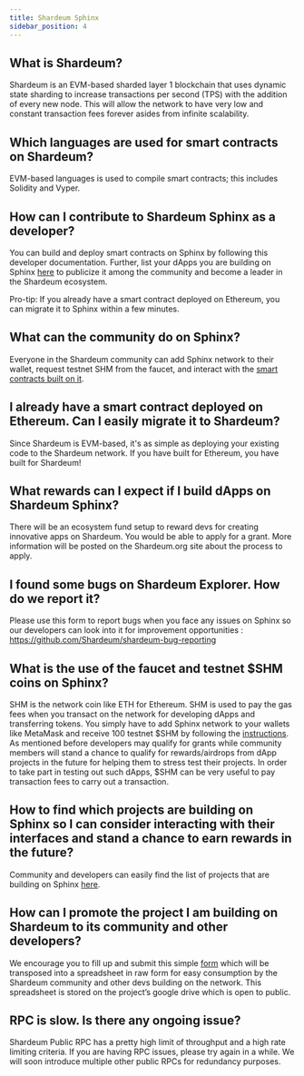 ```yaml
---
title: Shardeum Sphinx
sidebar_position: 4
---
```


## What is Shardeum?

Shardeum is an EVM-based sharded layer 1 blockchain that uses dynamic state sharding to increase transactions per second (TPS) with the addition of every new node. This will allow the network to have very low and constant transaction fees forever asides from infinite scalability.

## Which languages are used for smart contracts on Shardeum?

EVM-based languages is used to compile smart contracts; this includes Solidity and Vyper.

## How can I contribute to Shardeum Sphinx as a developer?

You can build and deploy smart contracts on Sphinx by following this developer documentation. Further, list your dApps you are building on Sphinx [here](https://forms.gle/BFLXtLn9Urq9KH998) to publicize it among the community and become a leader in the Shardeum ecosystem.

Pro-tip: If you already have a smart contract deployed on Ethereum, you can migrate it to Sphinx within a few minutes.

## What can the community do on Sphinx?

Everyone in the Shardeum community can add Sphinx network to their wallet, request testnet SHM from the faucet, and interact with the [smart contracts built on it](https://shardeum.org/ecosystem/). 

## I already have a smart contract deployed on Ethereum. Can I easily migrate it to Shardeum?

Since Shardeum is EVM-based, it's as simple as deploying your existing code to the Shardeum network. If you have built for Ethereum, you have built for Shardeum!

## What rewards can I expect if I build dApps on Shardeum Sphinx?

There will be an ecosystem fund setup to reward devs for creating innovative apps on Shardeum. You would be able to apply for a grant. More information will be posted on the Shardeum.org site about the process to apply.

## I found some bugs on Shardeum Explorer. How do we report it?

Please use this form to report bugs when you face any issues on Sphinx so our developers can look into it for improvement opportunities : https://github.com/Shardeum/shardeum-bug-reporting

## What is the use of the faucet and testnet $SHM coins on Sphinx?

SHM is the network coin like ETH for Ethereum. SHM is used to pay the gas fees when
you transact on the network for developing dApps and transferring tokens. You simply have to add Sphinx network to your wallets like MetaMask and receive 100 testnet $SHM by following the [instructions](https://docs.shardeum.org/faucet/claim). As mentioned before developers may qualify for grants while community members will stand a chance to qualify for rewards/airdrops from dApp projects in the future for helping them to stress test their projects. In order to take part in testing out such dApps, $SHM can be very useful to pay transaction fees to carry out a transaction.

## How to find which projects are building on Sphinx so I can consider interacting with their interfaces and stand a chance to earn rewards in the future?

Community and developers can easily find the list of projects that are building on Sphinx [here](https://docs.google.com/spreadsheets/d/1kthKCY097MlNwfm8g8OAhldmFOE5rTG9vwl7FHrnDEk/edit#gid=907836377).

## How can I promote the project I am building on Shardeum to its community and other developers?

We encourage you to fill up and submit this simple [form](https://forms.gle/BFLXtLn9Urq9KH998) which will be transposed into a spreadsheet in raw form for easy consumption by the Shardeum community and other devs building on the network. This spreadsheet is stored on the project’s google drive which is open to public.

## RPC is slow. Is there any ongoing issue?

Shardeum Public RPC has a pretty high limit of throughput and a high rate limiting criteria. If you are having RPC issues, please try again in a while. We will soon introduce multiple other public RPCs for redundancy purposes.
